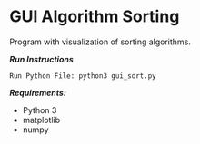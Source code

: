 # GUI Algorithm Sorting
Program with visualization of sorting algorithms. 

***Run Instructions***
```
Run Python File: python3 gui_sort.py
```

***Requirements:***
- Python 3
- matplotlib
- numpy


